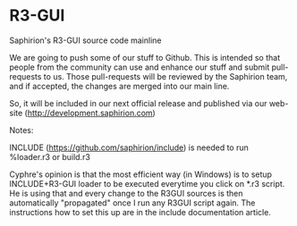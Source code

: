 R3-GUI
======

Saphirion's R3-GUI source code mainline

We are going to push some of our stuff to Github.
This is intended so that people from the community can use and enhance our stuff and submit pull-requests to us.
Those pull-requests will be reviewed by the Saphirion team, and if accepted, the changes are merged into our main line.

So, it will be included in our next official release and published via our web-site (http://development.saphirion.com)

Notes:

INCLUDE (https://github.com/saphirion/include) is needed to run %loader.r3 or build.r3

Cyphre's opinion is that the most efficient way (in Windows) is to setup INCLUDE+R3-GUI loader to be executed everytime you click on *.r3 script. He is using that and every change to the R3GUI sources is then automatically "propagated" once I run any R3GUI script again. The instructions how to set this up are in the include documentation article.
